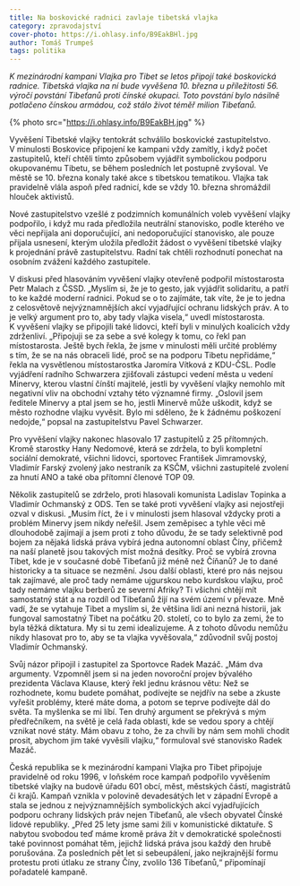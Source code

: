 ```yaml
---
title: Na boskovické radnici zavlaje tibetská vlajka
category: zpravodajství
cover-photo: https://i.ohlasy.info/B9EakBHl.jpg
author: Tomáš Trumpeš
tags: politika
---
```


*K mezinárodní kampani Vlajka pro Tibet se letos připojí také boskovická radnice. Tibetská vlajka na ní bude vyvěšena 10. března u příležitosti 56. výročí povstání Tibeťanů proti čínské okupaci. Toto povstání bylo násilně potlačeno čínskou armádou, což stálo život téměř milion Tibeťanů.*

{% photo src="https://i.ohlasy.info/B9EakBH.jpg" %}

Vyvěšení Tibetské vlajky tentokrát schválilo boskovické zastupitelstvo. V minulosti Boskovice připojení ke kampani vždy zamítly, i když počet zastupitelů, kteří chtěli tímto způsobem vyjádřit symbolickou podporu okupovanému Tibetu, se během posledních let postupně zvyšoval. Ve městě se 10. března konaly také akce s tibetskou tematikou. Vlajka tak pravidelně vlála aspoň před radnicí, kde se vždy 10. března shromáždil hlouček aktivistů.

Nové zastupitelstvo vzešlé z podzimních komunálních voleb vyvěšení vlajky podpořilo, i když mu rada předložila neutrální stanovisko, podle kterého ve věci nepřijala ani doporučující, ani nedoporučující stanovisko, ale pouze přijala usnesení, kterým uložila předložit žádost o vyvěšení tibetské vlajky k projednání právě zastupitelstvu. Radní tak chtěli rozhodnutí ponechat na osobním zvážení každého zastupitele.

V diskusi před hlasováním vyvěšení vlajky otevřeně podpořil místostarosta Petr Malach z ČSSD. „Myslím si, že je to gesto, jak vyjádřit solidaritu, a patří to ke každé moderní radnici. Pokud se o to zajímáte, tak víte, že je to jedna z celosvětově nejvýznamnějších akcí vyjadřující ochranu lidských práv. A to je velký argument pro to, aby tady vlajka visela,“ uvedl místostarosta. K vyvěšení vlajky se připojili také lidovci, kteří byli v minulých koalicích vždy zdrženliví. „Připojuji se za sebe a své kolegy k tomu, co řekl pan místostarosta. Ještě bych řekla, že jsme v minulosti měli určité problémy s tím, že se na nás obraceli lidé, proč se na podporu Tibetu nepřidáme,“ řekla na vysvětlenou místostarostka Jaromíra Vítková z KDU-ČSL. 
Podle vyjádření radního Schwarzera zjišťovali zástupci vedení města u vedení Minervy, kterou vlastní čínští majitelé, jestli by vyvěšení vlajky nemohlo mít negativní vliv na obchodní vztahy této významné firmy. „Oslovil jsem ředitele Minervy a ptal jsem se ho, jestli Minervě může uškodit, když se město rozhodne vlajku vyvěsit. Bylo mi sděleno, že k žádnému poškození nedojde,“ popsal na zastupitelstvu Pavel Schwarzer.

Pro vyvěšení vlajky nakonec hlasovalo 17 zastupitelů z 25 přítomných. Kromě starostky Hany Nedomové, která se zdržela, to byli kompletní sociální demokraté, všichni lidovci, sportovec František Jimramovský, Vladimír Farský zvolený jako nestraník za KSČM, všichni zastupitelé zvolení za hnutí ANO a také oba přítomní členové TOP 09.

Několik zastupitelů se zdrželo, proti hlasovali komunista Ladislav Topinka a Vladimír Ochmanský z ODS. Ten se také proti vyvěšení vlajky asi nejostřeji ozval v diskusi. „Musím říct, že i v minulosti jsem hlasoval vždycky proti a problém Minervy jsem nikdy neřešil. Jsem zeměpisec a tyhle věci mě dlouhodobě zajímají a jsem proti z toho důvodu, že se tady selektivně pod bojem za nějaká lidská práva vybírá jedna autonomní oblast Číny, přičemž na naší planetě jsou takových míst možná desítky. Proč se vybírá zrovna Tibet, kde je v současné době Tibeťanů již méně než Číňanů? Je to dané historicky a ta situace se nezmění. Jsou další oblasti, které pro nás nejsou tak zajímavé, ale proč tady nemáme ujgurskou nebo kurdskou vlajku, proč tady nemáme vlajku berberů ze severní Afriky? Ti všichni chtějí mít samostatný stát a na rozdíl od Tibeťanů žijí na svém území v převaze. Mně vadí, že se vytahuje Tibet a myslím si, že většina lidí ani nezná historii, jak fungoval samostatný Tibet na počátku 20. století, co to bylo za zemi, že to byla těžká diktatura. My si tu zemi idealizujeme. A z tohoto důvodu nemůžu nikdy hlasovat pro to, aby se ta vlajka vyvěšovala,“ zdůvodnil svůj postoj Vladimír Ochmanský.

Svůj názor připojil i zastupitel za Sportovce Radek Mazáč. „Mám dva argumenty. Vzpomněl jsem si na jeden novoroční projev bývalého prezidenta Václava Klause, který řekl jednu krásnou větu: Než se rozhodnete, komu budete pomáhat, podívejte se nejdřív na sebe a zkuste vyřešit problémy, které máte doma, a potom se teprve podívejte dál do světa. Ta myšlenka se mi líbí. Ten druhý argument se překrývá s mým předřečníkem, na světě je celá řada oblastí, kde se vedou spory a chtějí vznikat nové státy. Mám obavu z toho, že za chvíli by nám sem mohli chodit prosit, abychom jim také vyvěsili vlajku,“ formuloval své stanovisko Radek Mazáč.

Česká republika se k mezinárodní kampani Vlajka pro Tibet připojuje pravidelně od roku 1996, v loňském roce kampaň podpořilo vyvěšením tibetské vlajky na budově úřadu 601 obcí, měst, městských částí, magistrátů či krajů. Kampaň vznikla v polovině devadesátých let v západní Evropě a stala se jednou z nejvýznamnějších symbolických akcí vyjadřujících podporu ochrany lidských práv nejen Tibeťanů, ale všech obyvatel Čínské lidové republiky. „Před 25 lety jsme sami žili v komunistické diktatuře. S nabytou svobodou teď máme kromě práva žít v demokratické společnosti také povinnost pomáhat těm, jejichž lidská práva jsou každý den hrubě porušována. Za posledních pět let si sebeupálení, jako nejkrajnější formu protestu proti útlaku ze strany Číny, zvolilo 136 Tibeťanů,“ připomínají pořadatelé kampaně.

